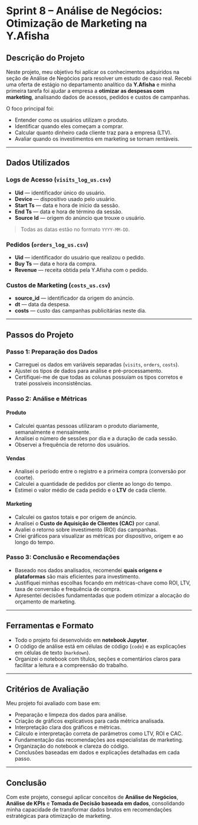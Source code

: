 # Sprint 8 – Análise de Negócios: Otimização de Marketing na Y.Afisha

## Descrição do Projeto

Neste projeto, meu objetivo foi aplicar os conhecimentos adquiridos na seção de Análise de Negócios para resolver um estudo de caso real. Recebi uma oferta de estágio no departamento analítico da **Y.Afisha** e minha primeira tarefa foi ajudar a empresa a **otimizar as despesas com marketing**, analisando dados de acessos, pedidos e custos de campanhas.

O foco principal foi:

- Entender como os usuários utilizam o produto.  
- Identificar quando eles começam a comprar.  
- Calcular quanto dinheiro cada cliente traz para a empresa (LTV).  
- Avaliar quando os investimentos em marketing se tornam rentáveis.  

---

## Dados Utilizados

### Logs de Acesso (`visits_log_us.csv`)

- **Uid** — identificador único do usuário.  
- **Device** — dispositivo usado pelo usuário.  
- **Start Ts** — data e hora de início da sessão.  
- **End Ts** — data e hora de término da sessão.  
- **Source Id** — origem do anúncio que trouxe o usuário.  

> Todas as datas estão no formato `YYYY-MM-DD`.

### Pedidos (`orders_log_us.csv`)

- **Uid** — identificador do usuário que realizou o pedido.  
- **Buy Ts** — data e hora da compra.  
- **Revenue** — receita obtida pela Y.Afisha com o pedido.  

### Custos de Marketing (`costs_us.csv`)

- **source_id** — identificador da origem do anúncio.  
- **dt** — data da despesa.  
- **costs** — custo das campanhas publicitárias neste dia.

---

## Passos do Projeto

### Passo 1: Preparação dos Dados
- Carreguei os dados em variáveis separadas (`visits`, `orders`, `costs`).  
- Ajustei os tipos de dados para análise e pré-processamento.  
- Certifiquei-me de que todas as colunas possuíam os tipos corretos e tratei possíveis inconsistências.

### Passo 2: Análise e Métricas

#### Produto
- Calculei quantas pessoas utilizaram o produto diariamente, semanalmente e mensalmente.  
- Analisei o número de sessões por dia e a duração de cada sessão.  
- Observei a frequência de retorno dos usuários.

#### Vendas
- Analisei o período entre o registro e a primeira compra (conversão por coorte).  
- Calculei a quantidade de pedidos por cliente ao longo do tempo.  
- Estimei o valor médio de cada pedido e o **LTV** de cada cliente.

#### Marketing
- Calculei os gastos totais e por origem de anúncio.  
- Analisei o **Custo de Aquisição de Clientes (CAC)** por canal.  
- Avaliei o retorno sobre investimento (ROI) das campanhas.  
- Criei gráficos para visualizar as métricas por dispositivo, origem e ao longo do tempo.

### Passo 3: Conclusão e Recomendações
- Baseado nos dados analisados, recomendei **quais origens e plataformas** são mais eficientes para investimento.  
- Justifiquei minhas escolhas focando em métricas-chave como ROI, LTV, taxa de conversão e frequência de compra.  
- Apresentei decisões fundamentadas que podem otimizar a alocação do orçamento de marketing.

---

## Ferramentas e Formato

- Todo o projeto foi desenvolvido em **notebook Jupyter**.  
- O código de análise está em células de código (`code`) e as explicações em células de texto (`markdown`).  
- Organizei o notebook com títulos, seções e comentários claros para facilitar a leitura e a compreensão do trabalho.

---

## Critérios de Avaliação

Meu projeto foi avaliado com base em:

- Preparação e limpeza dos dados para análise.  
- Criação de gráficos explicativos para cada métrica analisada.  
- Interpretação clara dos gráficos e métricas.  
- Cálculo e interpretação correta de parâmetros como LTV, ROI e CAC.  
- Fundamentação das recomendações aos especialistas de marketing.  
- Organização do notebook e clareza do código.  
- Conclusões baseadas em dados e explicações detalhadas em cada passo.

---

## Conclusão

Com este projeto, consegui aplicar conceitos de **Análise de Negócios**, **Análise de KPIs** e **Tomada de Decisão baseada em dados**, consolidando minha capacidade de transformar dados brutos em recomendações estratégicas para otimização de marketing.

